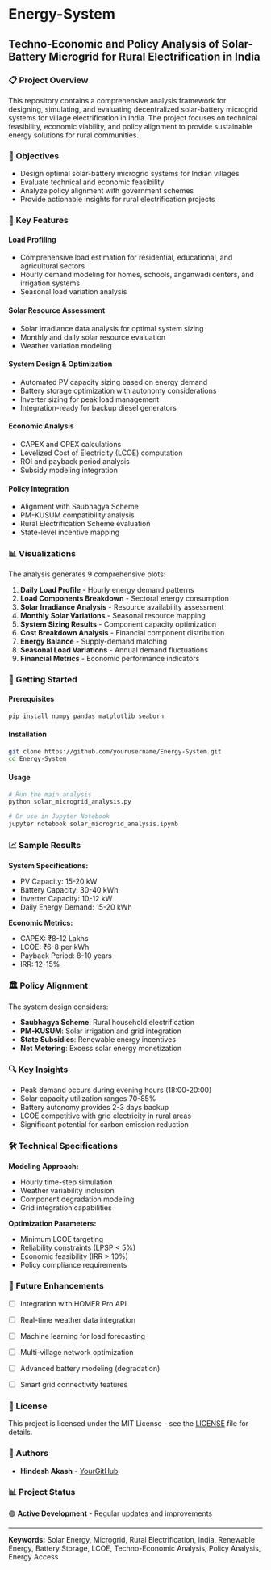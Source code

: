 # Energy-System

## Techno-Economic and Policy Analysis of Solar-Battery Microgrid for Rural Electrification in India

### 📋 Project Overview

This repository contains a comprehensive analysis framework for designing, simulating, and evaluating decentralized solar-battery microgrid systems for village electrification in India. The project focuses on technical feasibility, economic viability, and policy alignment to provide sustainable energy solutions for rural communities.

### 🎯 Objectives

- Design optimal solar-battery microgrid systems for Indian villages
- Evaluate technical and economic feasibility
- Analyze policy alignment with government schemes
- Provide actionable insights for rural electrification projects

### 🔧 Key Features

#### Load Profiling
- Comprehensive load estimation for residential, educational, and agricultural sectors
- Hourly demand modeling for homes, schools, anganwadi centers, and irrigation systems
- Seasonal load variation analysis

#### Solar Resource Assessment
- Solar irradiance data analysis for optimal system sizing
- Monthly and daily solar resource evaluation
- Weather variation modeling

#### System Design & Optimization
- Automated PV capacity sizing based on energy demand
- Battery storage optimization with autonomy considerations
- Inverter sizing for peak load management
- Integration-ready for backup diesel generators

#### Economic Analysis
- CAPEX and OPEX calculations
- Levelized Cost of Electricity (LCOE) computation
- ROI and payback period analysis
- Subsidy modeling integration

#### Policy Integration
- Alignment with Saubhagya Scheme
- PM-KUSUM compatibility analysis
- Rural Electrification Scheme evaluation
- State-level incentive mapping

### 📊 Visualizations

The analysis generates 9 comprehensive plots:

1. **Daily Load Profile** - Hourly energy demand patterns
2. **Load Components Breakdown** - Sectoral energy consumption
3. **Solar Irradiance Analysis** - Resource availability assessment
4. **Monthly Solar Variations** - Seasonal resource mapping
5. **System Sizing Results** - Component capacity optimization
6. **Cost Breakdown Analysis** - Financial component distribution
7. **Energy Balance** - Supply-demand matching
8. **Seasonal Load Variations** - Annual demand fluctuations
9. **Financial Metrics** - Economic performance indicators

### 🚀 Getting Started

#### Prerequisites
```bash
pip install numpy pandas matplotlib seaborn
```

#### Installation
```bash
git clone https://github.com/yourusername/Energy-System.git
cd Energy-System
```

#### Usage
```python
# Run the main analysis
python solar_microgrid_analysis.py

# Or use in Jupyter Notebook
jupyter notebook solar_microgrid_analysis.ipynb
```

### 📈 Sample Results

**System Specifications:**
- PV Capacity: 15-20 kW
- Battery Capacity: 30-40 kWh  
- Inverter Capacity: 10-12 kW
- Daily Energy Demand: 15-20 kWh

**Economic Metrics:**
- CAPEX: ₹8-12 Lakhs
- LCOE: ₹6-8 per kWh
- Payback Period: 8-10 years
- IRR: 12-15%

### 🏛️ Policy Alignment

The system design considers:
- **Saubhagya Scheme**: Rural household electrification
- **PM-KUSUM**: Solar irrigation and grid integration
- **State Subsidies**: Renewable energy incentives
- **Net Metering**: Excess solar energy monetization

### 🔍 Key Insights

- Peak demand occurs during evening hours (18:00-20:00)
- Solar capacity utilization ranges 70-85%
- Battery autonomy provides 2-3 days backup
- LCOE competitive with grid electricity in rural areas
- Significant potential for carbon emission reduction

### 🛠️ Technical Specifications

**Modeling Approach:**
- Hourly time-step simulation
- Weather variability inclusion
- Component degradation modeling
- Grid integration capabilities

**Optimization Parameters:**
- Minimum LCOE targeting
- Reliability constraints (LPSP < 5%)
- Economic feasibility (IRR > 10%)
- Policy compliance requirements

### 📝 Future Enhancements

- [ ] Integration with HOMER Pro API
- [ ] Real-time weather data integration
- [ ] Machine learning for load forecasting
- [ ] Multi-village network optimization
- [ ] Advanced battery modeling (degradation)
- [ ] Smart grid connectivity features


### 📄 License

This project is licensed under the MIT License - see the [LICENSE](LICENSE) file for details.

### 👥 Authors

- **Hindesh Akash** - [YourGitHub](https://github.com/hindesh-akash)


### 📊 Project Status

🟢 **Active Development** - Regular updates and improvements

---

**Keywords:** Solar Energy, Microgrid, Rural Electrification, India, Renewable Energy, Battery Storage, LCOE, Techno-Economic Analysis, Policy Analysis, Energy Access
